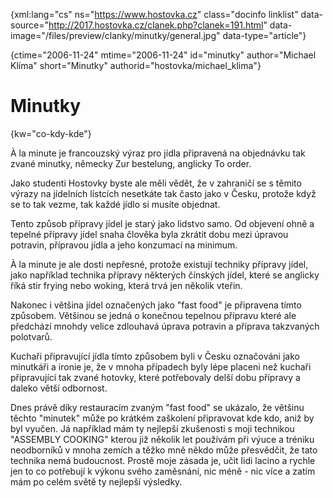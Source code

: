 
{xml:lang="cs" ns="https://www.hostovka.cz" class="docinfo linklist" data-source="http://2017.hostovka.cz/clanek.php?clanek=191.html" data-image="/files/preview/clanky/minutky/general.jpg" data-type="article"}

{ctime="2006-11-24" mtime="2006-11-24" id="minutky" author="Michael Klíma" short="Minutky" authorid="hostovka/michael_klima"}

# Minutky

<!-- generated attribute kw by user_udpatekw.sh on 2020-04-21, do not edit -->

{kw="co-kdy-kde"}

À la minute je francouzský výraz pro jídla připravená na objednávku tak zvané minutky, německy Zur bestelung, anglicky To order.

Jako studenti Hostovky byste ale měli vědět, že v zahraničí se s těmito výrazy na jídelních lístcích nesetkáte tak často jako v Česku, protože když se to tak vezme, tak každé jídlo si musíte objednat.

Tento způsob přípravy jídel je starý jako lidstvo samo. Od objevení ohně a tepelné přípravy jídel snaha člověka byla zkrátit dobu mezi úpravou potravin, přípravou jídla a jeho konzumací na minimum.

À la minute je ale dosti nepřesné, protože existují techniky přípravy jídel, jako například technika přípravy některých čínských jídel, které se anglicky říká stir frying nebo woking, která trvá jen několik vteřin.

Nakonec i většina jídel označených jako "fast food" je připravena tímto způsobem. Většinou se jedná o konečnou tepelnou přípravu které ale předchází mnohdy velice zdlouhavá úprava potravin a příprava takzvaných polotvarů.

Kuchaři připravující jídla tímto způsobem byli v Česku označováni jako minutkáři a ironie je, že v mnoha případech byly lépe placeni než kuchaři připravující tak zvané hotovky, které potřebovaly delší dobu přípravy a daleko větší odbornost.

Dnes právě díky restauracím zvaným "fast food" se ukázalo, že většinu těchto "minutek" může po krátkém zaškolení připravovat kde kdo, aniž by byl vyučen. Já například mám ty nejlepší zkušenosti s moji technikou "ASSEMBLY COOKING" kterou již několik let používám při výuce a tréniku neodborníků v mnoha zemích a těžko mně někdo může přesvědčit, že tato technika nemá budoucnost. Prostě moje zásada je, učit lidi lacino a rychle jen to co potřebují k výkonu svého zaměsnání, nic méně - nic více a zatím mám po celém světě ty nejlepší výsledky.

